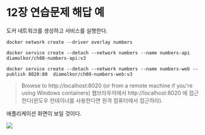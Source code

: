# 12장 연습문제 해답 예

도커 네트워크를 생성하고 서비스를 실행한다.

```
docker network create --driver overlay numbers

docker service create --detach --network numbers --name numbers-api diamolkor/ch08-numbers-api:v3

docker service create --detach --network numbers --name numbers-web --publish 8020:80  diamolkor/ch08-numbers-web:v3
```

> Browse to http://localhost:8020 (or from a remote machine if you're using Windows containers)
> 웹브라우저에서 http://localhost:8020 에 접근한다(윈도우 컨테이너를 사용한다면 원격 컴퓨터에서 접근하라).

애플리케이션 화면이 보일 것이다.

![](solution.png)
